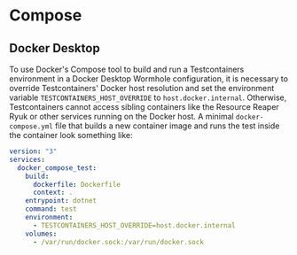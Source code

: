 # Compose

## Docker Desktop

To use Docker's Compose tool to build and run a Testcontainers environment in a Docker Desktop Wormhole configuration,
it is necessary to override Testcontainers' Docker host resolution and set the environment variable `TESTCONTAINERS_HOST_OVERRIDE` to `host.docker.internal`.
Otherwise, Testcontainers cannot access sibling containers like the Resource Reaper Ryuk or other services running on the Docker host.
A minimal `docker-compose.yml` file that builds a new container image and runs the test inside the container look something like:

```Yaml
version: "3"
services:
  docker_compose_test:
    build:
      dockerfile: Dockerfile
      context: .
    entrypoint: dotnet
    command: test
    environment:
      - TESTCONTAINERS_HOST_OVERRIDE=host.docker.internal
    volumes:
      - /var/run/docker.sock:/var/run/docker.sock
```
